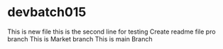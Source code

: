 # devbatch015
This is new file 
this is the second line for testing
Create readme file pro branch
This is Market branch
This is main Branch